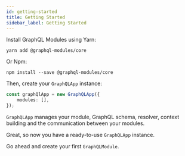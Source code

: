 ```yaml
---
id: getting-started
title: Getting Started
sidebar_label: Getting Started
---
```


Install GraphQL Modules using Yarn:

```
yarn add @graphql-modules/core
```

Or Npm:

```
npm install --save @graphql-modules/core
```

Then, create your `GraphQLApp` instance:

```typescript
const graphQlApp = new GraphQLApp({
    modules: [],
});
```

`GraphQLApp` manages your module, GraphQL schema, resolver, context building and the communication between your modules.

Great, so now you have a ready-to-use `GraphQLApp` instance.

Go ahead and create your first `GraphQLModule`.
